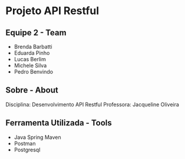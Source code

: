 # Projeto API Restful

## Equipe 2 - Team
- Brenda Barbatti
- Eduarda Pinho
- Lucas Berlim
- Michele Silva
- Pedro Benvindo

## Sobre - About
Disciplina: Desenvolvimento API Restful
Professora: Jacqueline Oliveira

## Ferramenta Utilizada - Tools
- Java Spring Maven
- Postman
- Postgresql

